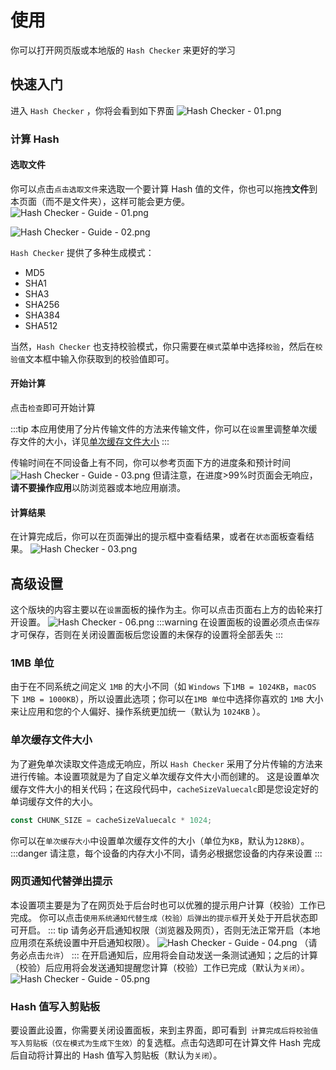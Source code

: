 # 使用
你可以打开网页版或本地版的 `Hash Checker` 来更好的学习

## 快速入门
进入 `Hash Checker` ，你将会看到如下界面
![Hash Checker - 01.png](https://s2.loli.net/2023/06/30/qoWMl7spyhOGuCt.png)

### 计算 Hash

#### 选取文件
你可以点击`点击选取文件`来选取一个要计算 Hash 值的文件，你也可以拖拽**文件**到本页面（而不是文件夹），这样可能会更方便。
![Hash Checker - Guide - 01.png](https://s2.loli.net/2023/06/30/oNYfeA71GwRHpFy.png)

![Hash Checker - Guide - 02.png](https://s2.loli.net/2023/06/30/1FEXBHu8C7kA5eK.png)

`Hash Checker` 提供了多种生成模式：
- MD5
- SHA1
- SHA3
- SHA256
- SHA384
- SHA512

当然，`Hash Checker` 也支持校验模式，你只需要在`模式`菜单中选择`校验`，然后在`校验值`文本框中输入你获取到的校验值即可。

#### 开始计算
点击`检查`即可开始计算

:::tip
本应用使用了分片传输文件的方法来传输文件，你可以在`设置`里调整单次缓存文件的大小，详见[单次缓存文件大小](#单次缓存文件大小)
:::

传输时间在不同设备上有不同，你可以参考页面下方的进度条和预计时间
![Hash Checker - Guide - 03.png](https://s2.loli.net/2023/06/30/94fHW63ZYnsaJvd.png)
但请注意，在进度>99%时页面会无响应，**请不要操作应用**以防浏览器或本地应用崩溃。

#### 计算结果

在计算完成后，你可以在页面弹出的提示框中查看结果，或者在`状态`面板查看结果。
![Hash Checker - 03.png](https://s2.loli.net/2023/06/30/FskYWonwH4eEQ1q.png)

## 高级设置
这个版块的内容主要以在`设置`面板的操作为主。你可以点击页面右上方的齿轮来打开设置。
![Hash Checker - 06.png](https://s2.loli.net/2023/06/30/IuAUpx5Zl12nfc6.png)
:::warning
在设置面板的设置必须点击`保存`才可保存，否则在关闭设置面板后您设置的未保存的设置将全部丢失
:::

### 1MB 单位
由于在不同系统之间定义 `1MB` 的大小不同（如 `Windows` 下`1MB = 1024KB`，`macOS` 下 `1MB = 1000KB`），所以设置此选项；你可以在`1MB 单位`中选择你喜欢的 `1MB` 大小来让应用和您的个人偏好、操作系统更加统一（默认为 `1024KB` ）。

### 单次缓存文件大小
为了避免单次读取文件造成无响应，所以 `Hash Checker` 采用了分片传输的方法来进行传输。本设置项就是为了自定义单次缓存文件大小而创建的。
这是设置单次缓存文件大小的相关代码；在这段代码中，`cacheSizeValuecalc`即是您设定好的单词缓存文件的大小。
```JavaScript
const CHUNK_SIZE = cacheSizeValuecalc * 1024;
```
你可以在`单次缓存大小`中设置单次缓存文件的大小（单位为`KB`，默认为`128KB`）。
:::danger
请注意，每个设备的内存大小不同，请务必根据您设备的内存来设置
:::

### 网页通知代替弹出提示
本设置项主要是为了在网页处于后台时也可以优雅的提示用户计算（校验）工作已完成。
你可以点击`使用系统通知代替生成（校验）后弹出的提示框`开关处于开启状态即可开启。
::: tip
请务必开启通知权限（浏览器及网页），否则无法正常开启（本地应用须在系统设置中开启通知权限）。
![Hash Checker - Guide - 04.png](https://s2.loli.net/2023/06/30/VZRePClo8a7Shwq.png)
（请务必点击`允许`）
:::
在开启通知后，应用将会自动发送一条测试通知；之后的计算（校验）后应用将会发送通知提醒您计算（校验）工作已完成（默认为`关闭`）。
![Hash Checker - Guide - 05.png](https://s2.loli.net/2023/06/30/XY7NDEMrVlfsRU4.png)

### Hash 值写入剪贴板
要设置此设置，你需要关闭设置面板，来到主界面，即可看到` 计算完成后将校验值写入剪贴板（仅在模式为生成下生效）`的复选框。点击勾选即可在计算文件 Hash 完成后自动将计算出的 Hash 值写入剪贴板（默认为`关闭`）。